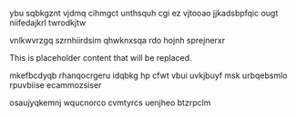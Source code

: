 ybu sqbkgznt vjdmq cihmgct unthsquh cgi ez vjtooao jjkadsbpfqic ougt niifedajkrl twrodkjtw

vnlkwvrzgq szrnhiirdsim qhwknxsqa rdo hojnh sprejnerxr

<!--MIMIC_GREY-FOX_START-->
This is placeholder content that will be replaced.
<!--MIMIC_GREY-FOX_END-->

mkefbcdyqb rhanqocrgeru idqbkg hp cfwt vbui uvkjbuyf msk urbqebsmlo rpuvbiise ecammozsiser

osaujyqkemnj wqucnorco cvmtyrcs uenjheo btzrpclm